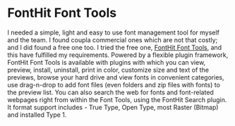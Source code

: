 # FontHit Font Tools

I needed a simple, light and easy to use font management tool for myself and the team. I found coupla commercial ones which are not that costly; and I did found a free one too. I tried the free one, [FontHit Font Tools](http://software.fonthit.com/), and this have fulfilled my requirements. Powered by a flexible plugin framework, FontHit Font Tools is available with plugins with which you can view, preview, install, uninstall, print in color, customize size and text of the previews, browse your hard drive and view fonts in convenient categories, use drag-n-drop to add font files (even folders and zip files with fonts) to the preview list. You can also search the web for fonts and font-related webpages right from within the Font Tools, using the FontHit Search plugin. It format support includes - True Type, Open Type, most Raster (Bitmap) and installed Type 1.